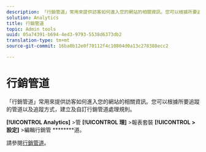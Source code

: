 ```yaml
---
description: 「行銷管道」常用來提供訪客如何進入您的網站的相關資訊。您可以根據所要追蹤的管道以及追蹤方式，建立及自訂行銷管道處理規則。
solution: Analytics
title: 行銷管道
topic: Admin tools
uuid: 05a74391-b694-4ed3-9793-5538d6373db2
translation-type: tm+mt
source-git-commit: 16ba0b12e0f70112f4c10804d0a13c278388ecc2

---
```



# 行銷管道

「行銷管道」常用來提供訪客如何進入您的網站的相關資訊。您可以根據所要追蹤的管道以及追蹤方式，建立及自訂行銷管道處理規則。

**[!UICONTROL Analytics]** &gt;管 **[!UICONTROL 理]** &gt;報表套裝 **[!UICONTROL &gt;設定]** &gt;編輯行銷管 ********&#x200B;道。

請參閱[行銷管道](/help/components/c-marketing-channels/c-overview.md)。
